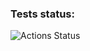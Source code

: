 ### Tests status:
![Actions Status](https://github.com/korolmaria/jestHex/workflows/TestStatus/badge.svg)
